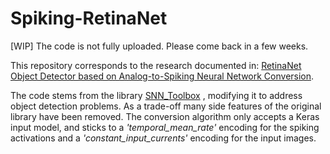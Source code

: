 Spiking-RetinaNet
=========================================

[WIP] The code is not fully uploaded. Please come back in a few weeks.

This repository corresponds to the research documented in: [RetinaNet Object Detector based on Analog-to-Spiking Neural Network Conversion](https://arxiv.org/abs/2106.05624).

The code stems from the library [SNN_Toolbox](https://github.com/NeuromorphicProcessorProject/snn_toolbox) , modifying it to address object detection problems.
As a trade-off many side features of the original library have been removed. The conversion algorithm only accepts a Keras input model, and sticks to a _'temporal_mean_rate'_ encoding for the spiking activations and a _'constant_input_currents'_ encoding for the input images.
